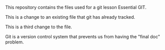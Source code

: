 

This repository contains the files used for a git lesson Essential GIT.

This is a change to an existing file that git has already tracked.

This is a third change to the file.

Git is a version control system that prevents us from having the "final doc" problem.
